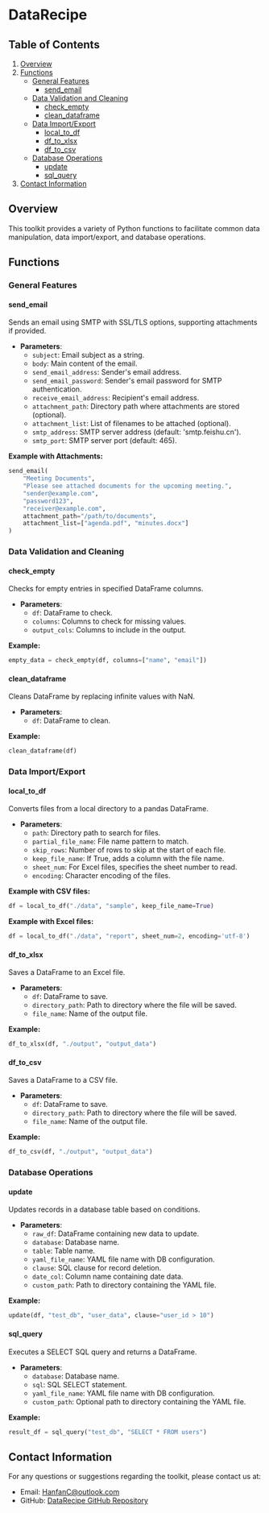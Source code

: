 
# DataRecipe

## Table of Contents
1. [Overview](#overview)
2. [Functions](#functions)
   - [General Features](#general-features)
     - [send_email](#send_email)
   - [Data Validation and Cleaning](#data-validation-and-cleaning)
     - [check_empty](#check_empty)
     - [clean_dataframe](#clean_dataframe)
   - [Data Import/Export](#data-importexport)
     - [local_to_df](#local_to_df)
     - [df_to_xlsx](#df_to_xlsx)
     - [df_to_csv](#df_to_csv)
   - [Database Operations](#database-operations)
     - [update](#update)
     - [sql_query](#sql_query)
3. [Contact Information](#contact-information)

## Overview
This toolkit provides a variety of Python functions to facilitate common data manipulation, data import/export, and database operations.

## Functions

### General Features
#### send_email
Sends an email using SMTP with SSL/TLS options, supporting attachments if provided.
- **Parameters**:
  - `subject`: Email subject as a string.
  - `body`: Main content of the email.
  - `send_email_address`: Sender's email address.
  - `send_email_password`: Sender's email password for SMTP authentication.
  - `receive_email_address`: Recipient's email address.
  - `attachment_path`: Directory path where attachments are stored (optional).
  - `attachment_list`: List of filenames to be attached (optional).
  - `smtp_address`: SMTP server address (default: 'smtp.feishu.cn').
  - `smtp_port`: SMTP server port (default: 465).

**Example with Attachments:**
```python
send_email(
    "Meeting Documents", 
    "Please see attached documents for the upcoming meeting.", 
    "sender@example.com", 
    "password123", 
    "receiver@example.com", 
    attachment_path="/path/to/documents", 
    attachment_list=["agenda.pdf", "minutes.docx"]
)
```

### Data Validation and Cleaning
#### check_empty
Checks for empty entries in specified DataFrame columns.
- **Parameters**:
  - `df`: DataFrame to check.
  - `columns`: Columns to check for missing values.
  - `output_cols`: Columns to include in the output.

**Example:**
```python
empty_data = check_empty(df, columns=["name", "email"])
```

#### clean_dataframe
Cleans DataFrame by replacing infinite values with NaN.
- **Parameters**:
  - `df`: DataFrame to clean.

**Example:**
```python
clean_dataframe(df)
```

### Data Import/Export
#### local_to_df
Converts files from a local directory to a pandas DataFrame.
- **Parameters**:
  - `path`: Directory path to search for files.
  - `partial_file_name`: File name pattern to match.
  - `skip_rows`: Number of rows to skip at the start of each file.
  - `keep_file_name`: If True, adds a column with the file name.
  - `sheet_num`: For Excel files, specifies the sheet number to read.
  - `encoding`: Character encoding of the files.

**Example with CSV files:**
```python
df = local_to_df("./data", "sample", keep_file_name=True)
```

**Example with Excel files:**
```python
df = local_to_df("./data", "report", sheet_num=2, encoding='utf-8')
```

#### df_to_xlsx
Saves a DataFrame to an Excel file.
- **Parameters**:
  - `df`: DataFrame to save.
  - `directory_path`: Path to directory where the file will be saved.
  - `file_name`: Name of the output file.

**Example:**
```python
df_to_xlsx(df, "./output", "output_data")
```

#### df_to_csv
Saves a DataFrame to a CSV file.
- **Parameters**:
  - `df`: DataFrame to save.
  - `directory_path`: Path to directory where the file will be saved.
  - `file_name`: Name of the output file.

**Example:**
```python
df_to_csv(df, "./output", "output_data")
```

### Database Operations
#### update
Updates records in a database table based on conditions.
- **Parameters**:
  - `raw_df`: DataFrame containing new data to update.
  - `database`: Database name.
  - `table`: Table name.
  - `yaml_file_name`: YAML file name with DB configuration.
  - `clause`: SQL clause for record deletion.
  - `date_col`: Column name containing date data.
  - `custom_path`: Path to directory containing the YAML file.

**Example:**
```python
update(df, "test_db", "user_data", clause="user_id > 10")
```

#### sql_query
Executes a SELECT SQL query and returns a DataFrame.
- **Parameters**:
  - `database`: Database name.
  - `sql`: SQL SELECT statement.
  - `yaml_file_name`: YAML file name with DB configuration.
  - `custom_path`: Optional path to directory containing the YAML file.

**Example:**
```python
result_df = sql_query("test_db", "SELECT * FROM users")
```

## Contact Information
For any questions or suggestions regarding the toolkit, please contact us at:
- Email: HanfanC@outlook.com
- GitHub: [DataRecipe GitHub Repository](https://github.com/DataRecipe)
